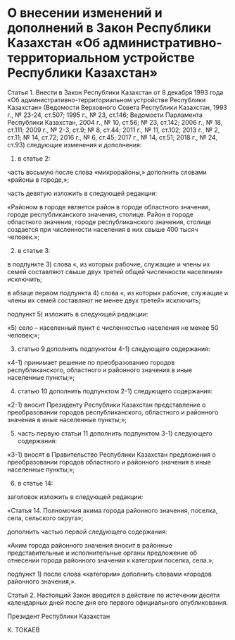# О внесении изменений и дополнений в Закон Республики Казахстан «Об административно-территориальном устройстве Республики Казахстан»

Статья 1. Внести в Закон Республики Казахстан от 8 декабря 1993 года «Об административно-территориальном устройстве Республики Казахстан» (Ведомости Верховного Совета Республики Казахстан, 1993 г., № 23-24, ст.507; 1995 г., № 23, ст.146; Ведомости Парламента Республики Казахстан, 2004 г., № 10, ст.56; № 23, ст.142; 2006 г., № 18, ст.111; 2009 г., № 2-3, ст.9; № 8, ст.44; 2011 г., № 11, ст.102; 2013 г., № 2, ст.11; № 14, ст.72; 2016 г., № 6, ст.45; 2017 г., № 14, ст.51; 2018 г., № 24, ст.93) следующие изменения и дополнения:

1) в статье 2:

часть восьмую после слова «микрорайоны,» дополнить словами «районы в городе,»; 

часть девятую изложить в следующей редакции:

«Районом в городе является район в городе областного значения, городе республиканского значения, столице. Район в городе областного значения, городе республиканского значения, столице создается при численности населения в них свыше 400 тысяч человек.»;

2) в статье 3:

в подпункте 3) слова «, из которых рабочие, служащие и члены их семей составляют свыше двух третей общей численности населения» исключить;

в абзаце первом подпункта 4) слова «, из которых рабочие, служащие и члены их семей составляют не менее двух третей» исключить;

подпункт 5) изложить в следующей редакции:

«5) село – населенный пункт с численностью населения не менее 50 человек;»;

3) статью 9 дополнить подпунктом 4-1) следующего содержания:

«4-1) принимает решение по преобразованию городов республиканского, областного и районного значения в иные населенные пункты;»;

4) статью 10 дополнить подпунктом 2-1) следующего содержания:

«2-1) вносит Президенту Республики Казахстан представление о преобразовании городов республиканского, областного и районного значения в иные населенные пункты;»;

5) часть первую статьи 11 дополнить подпунктом 3-1) следующего содержания:  

«3-1) вносят в Правительство Республики Казахстан предложения о преобразовании городов областного и районного значения в иные населенные пункты;»;

6) в статье 14:

заголовок изложить в следующей редакции:

«Статья 14. Полномочия акима города районного значения, поселка, села, сельского округа»;

дополнить частью первой следующего содержания:

«Аким города районного значения вносит в районные представительные и исполнительные органы предложение об отнесении города районного значения к категории поселка, села.»;

подпункт 1) после слова «категории» дополнить словами «городов районного значения,».

Статья 2. Настоящий Закон вводится в действие по истечении десяти календарных дней после дня его первого официального опубликования.

Президент Республики Казахстан

К. ТОКАЕВ

